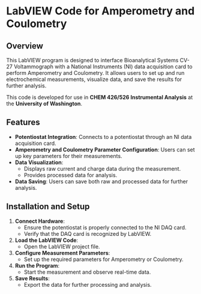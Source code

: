# LabVIEW Code for Amperometry and Coulometry

## Overview
This LabVIEW program is designed to interface Bioanalytical Systems CV-27 Voltammograph with a National Instruments (NI) data acquisition card to perform Amperometry and Coulometry. It allows users to set up and run electrochemical measurements, visualize data, and save the results for further analysis.

This code is developed for use in **CHEM 426/526 Instrumental Analysis** at the **University of Washington**. 

## Features
- **Potentiostat Integration**: Connects to a potentiostat through an NI data acquisition card.
- **Amperometry and Coulometry Parameter Configuration**: Users can set up key parameters for their measurements.
- **Data Visualization**:
  - Displays raw current and charge data during the measurement.
  - Provides processed data for analysis.
- **Data Saving**: Users can save both raw and processed data for further analysis.

## Installation and Setup
1. **Connect Hardware**:
   - Ensure the potentiostat is properly connected to the NI DAQ card.
   - Verify that the DAQ card is recognized by LabVIEW.
2. **Load the LabVIEW Code**:
   - Open the LabVIEW project file.
3. **Configure Measurement Parameters**:
   - Set up the required parameters for Amperometry or Coulometry.
4. **Run the Program**:
   - Start the measurement and observe real-time data.
5. **Save Results**:
   - Export the data for further processing and analysis.
